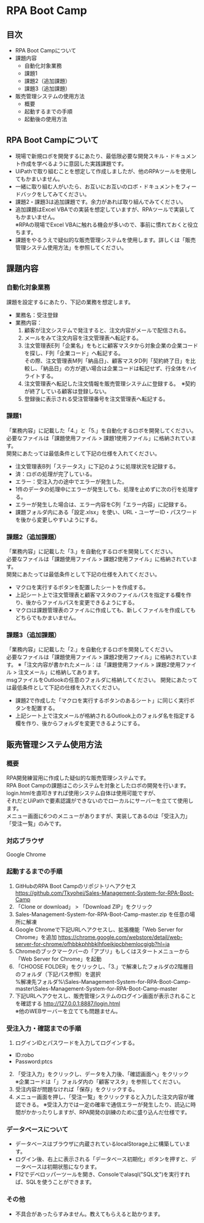 # RPA Boot Camp
## 目次
 * RPA Boot Campについて
 * 課題内容
   * 自動化対象業務
   * 課題1
   * 課題2（追加課題）
   * 課題3（追加課題）
 * 販売管理システムの使用方法
   * 概要
   * 起動するまでの手順
   * 起動後の使用方法
  
## RPA Boot Campについて
* 現場で新規ロボを開発するにあたり、最低限必要な開発スキル・ドキュメント作成を学べるように意図した実践課題です。  
* UiPathで取り組むことを想定して作成しましたが、他のRPAツールを使用してもかまいません。  
* 一緒に取り組む人がいたら、お互いにお互いのロボ・ドキュメントをフィードバックをしてみてください。
* 課題2・課題3は追加課題です。余力があれば取り組んでみてください。
* 追加課題はExcel VBAでの実装を想定していますが、RPAツールで実装してもかまいません。  
  ※RPAの現場でExcel VBAに触れる機会が多いので、事前に慣れておくと役立ちます。
* 課題をやるうえで疑似的な販売管理システムを使用します。詳しくは「販売管理システム使用方法」を参照してください。

## 課題内容
### 自動化対象業務
課題を設定するにあたり、下記の業務を想定します。
* 業務名：受注登録
* 業務内容：
  1. 顧客が注文システムで発注すると、注文内容がメールで配信される。
  2. メールをみて注文内容を注文管理表へ転記する。
  3. 注文管理表E列「企業名」をもとに顧客マスタから対象企業の企業コードを探し、F列「企業コード」へ転記する。  
     その際、注文管理表M列「納品日」、顧客マスタD列「契約終了日」を比較し、「納品日」の方が遅い場合は企業コードは転記せず、行全体をハイライトする。
  4. 注文管理表へ転記した注文情報を販売管理システムに登録する。　※契約が終了している顧客は登録しない。
  5. 登録後に表示される受注管理番号を注文管理表へ転記する。

### 課題1
「業務内容」に記載した「4.」と「5.」を自動化するロボを開発してください。  
必要なファイルは「課題使用ファイル > 課題1使用ファイル」に格納されています。  
開発にあたっては最低条件として下記の仕様を入れてください。  
 * 注文管理表B列「ステータス」に下記のように処理状況を記録する。
  * 済：ロボの処理が完了している。
  * エラー：受注入力の途中でエラーが発生した。
 * 1件のデータの処理中にエラーが発生しても、処理を止めずに次の行を処理する。
 * エラーが発生した場合は、エラー内容をC列「エラー内容」に記録する。
 * 課題フォルダ内にある「設定.xlsx」を使い、URL・ユーザーID・パスワードを後から変更しやすいようにする。
 
### 課題2（追加課題）
 「業務内容」に記載した「3.」を自動化するロボを開発してください。  
  必要なファイルは「課題使用ファイル > 課題2使用ファイル」に格納されています。  
  開発にあたっては最低条件として下記の仕様を入れてください。 
  * マクロを実行するボタンを配置したシートを作成する。
  * 上記シート上で注文管理表と顧客マスタのファイルパスを指定する欄を作り、後からファイルパスを変更できるようにする。
  * マクロは課題管理表のファイルに作成しても、新しくファイルを作成してもどちらでもかまいません。

### 課題3（追加課題）
 「業務内容」に記載した「2.」を自動化するロボを開発してください。  
  必要なファイルは「課題使用ファイル > 課題2使用ファイル」に格納されています。
  ※「注文内容が書かれたメール：は「課題使用ファイル > 課題2使用ファイル > 注文メール」に格納してあります。  
     msgファイルをOutlookの任意のフォルダに格納してください。
  開発にあたっては最低条件として下記の仕様を入れてください。 
  * 課題2で作成した「マクロを実行するボタンのあるシート」に同じく実行ボタンを配置する。
  * 上記シート上で注文メールが格納されるOutlook上のフォルダ名を指定する欄を作り、後からフォルダを変更できるようにする。

## 販売管理システム使用方法
### 概要  
RPA開発練習用に作成した疑似的な販売管理システムです。  
RPA Boot Campの課題はこのシステムを対象としたロボの開発を行います。  
login.htmlを直叩きすれば使用システム自体は使用可能ですが、  
それだとUiPathで要素認識ができないのでローカルにサーバーを立てて使用します。  
メニュー画面に6つのメニューがありますが、実装してあるのは「受注入力」「受注一覧」のみです。

### 対応ブラウザ
Google Chrome

### 起動するまでの手順
1. GitHubのRPA Boot Campのリポジトリへアクセス  
    https://github.com/Tkyohei/Sales-Management-System-for-RPA-Boot-Camp  
2. 「Clone or download」 > 「Download ZIP」をクリック
3. Sales-Management-System-for-RPA-Boot-Camp-master.zip を任意の場所に解凍
4. Google Chromeで下記URLへアクセスし、拡張機能「Web Server for Chrome」を追加
    https://chrome.google.com/webstore/detail/web-server-for-chrome/ofhbbkphhbklhfoeikjpcbhemlocgigb?hl=ja  
5. Chromeのブックマークバーの「アプリ」もしくはスタートメニューから「Web Server for Chrome」を起動
6. 「CHOOSE FOLDER」をクリックし、「3.」で解凍したフォルダの2階層目のフォルダ（下記パス参照）を選択  
    %解凍先フォルダ%\Sales-Management-System-for-RPA-Boot-Camp-master\Sales-Management-System-for-RPA-Boot-Camp-master  
7. 下記URLへアクセスし、販売管理システムのログイン画面が表示されることを確認する
    http://127.0.0.1:8887/login.html  
※他のWEBサーバーを立てても問題ません。  

### 受注入力・確認までの手順
1. ログインIDとパスワードを入力してログインする。
  * ID:robo  
  * Password:ptcs  
2. 「受注入力」をクリックし、データを入力後、「確認画面へ」をクリック  
    ※企業コードは「」フォルダ内の「顧客マスタ」を参照してください。  
3. 受注内容が問題なければ「保存」をクリックする。
4. メニュー画面を押し、「受注一覧」をクリックすると入力した注文内容が確認できる。
※受注入力では一定の確率で通信エラーが発生したり、読込に時間がかかったりしますが、RPA開発の訓練のために盛り込んだ仕様です。

### データベースについて
  * データベースはブラウザに内蔵されているlocalStorage上に構築しています。
  * ログイン後、右上に表示される「データベース初期化」ボタンを押すと、データベースは初期状態になります。
  * F12でデベロッパーツールを開き、Consoleでalasql("SQL文")を実行すれば、SQLを使うことができます。

### その他
* 不具合があったらすみません。教えてもらえると助かります。
